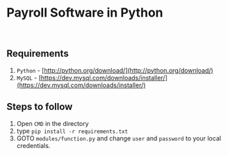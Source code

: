 # Payroll Software in Python

<br/>

## Requirements
1. `Python` - [http://python.org/download/](http://python.org/download/)
2. `MySQL` - [https://dev.mysql.com/downloads/installer/](https://dev.mysql.com/downloads/installer/)

## Steps to follow

1. Open `CMD` in the directory
2. type `pip install -r requirements.txt`
3. GOTO `modules/function.py` and change `user` and `password` to your local credentials.

